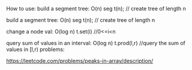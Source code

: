 
How to use:
build a segment tree: O(n)
seg t(n);  // create tree of length n

build a segment tree: O(n) 
seg t(n);  // create tree of length n 

change a node val: O(log n) 
t.set(i)  //0<=i<n 


query sum of values in an interval: O(log n) 
t.prod(l,r) //query the sum of values in [l,r) 
problems: 

https://leetcode.com/problems/peaks-in-array/description/ 
